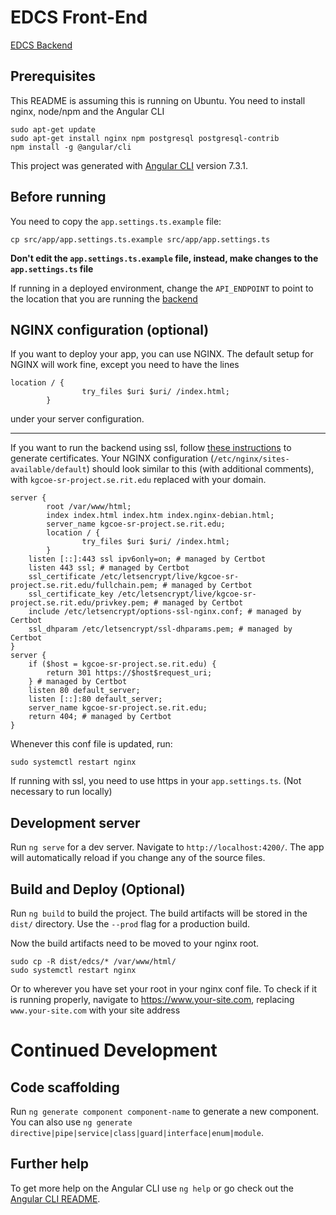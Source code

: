 # EDCS Front-End
[EDCS Backend](https://github.com/Jss7268/KGCOESeniorProjectAPI)

## Prerequisites
This README is assuming this is running on Ubuntu.
You need to install nginx, node/npm and the Angular CLI
```
sudo apt-get update
sudo apt-get install nginx npm postgresql postgresql-contrib
npm install -g @angular/cli
```

This project was generated with [Angular CLI](https://github.com/angular/angular-cli) version 7.3.1.

## Before running
You need to copy the `app.settings.ts.example` file:
```
cp src/app/app.settings.ts.example src/app/app.settings.ts
```
__Don't edit the `app.settings.ts.example` file, instead, make changes to the `app.settings.ts` file__

If running in a deployed environment, change the `API_ENDPOINT` to point to the location that you are running the [backend](https://github.com/Jss7268/KGCOESeniorProjectAPI)

## NGINX configuration (optional)

If you want to deploy your app, you can use NGINX. The default setup for NGINX will work fine, except you need to have the lines
```
location / {
                try_files $uri $uri/ /index.html;
        }
```
under your server configuration.

---
If you want to run the backend using ssl, follow [these instructions](https://www.nginx.com/blog/using-free-ssltls-certificates-from-lets-encrypt-with-nginx/) to generate certificates.
Your NGINX configuration (`/etc/nginx/sites-available/default`) should look similar to this (with additional comments), with `kgcoe-sr-project.se.rit.edu` replaced with your domain.
```
server {
        root /var/www/html;
        index index.html index.htm index.nginx-debian.html;
        server_name kgcoe-sr-project.se.rit.edu;
        location / {
                try_files $uri $uri/ /index.html;
        }
    listen [::]:443 ssl ipv6only=on; # managed by Certbot
    listen 443 ssl; # managed by Certbot
    ssl_certificate /etc/letsencrypt/live/kgcoe-sr-project.se.rit.edu/fullchain.pem; # managed by Certbot
    ssl_certificate_key /etc/letsencrypt/live/kgcoe-sr-project.se.rit.edu/privkey.pem; # managed by Certbot
    include /etc/letsencrypt/options-ssl-nginx.conf; # managed by Certbot
    ssl_dhparam /etc/letsencrypt/ssl-dhparams.pem; # managed by Certbot
}
server {
    if ($host = kgcoe-sr-project.se.rit.edu) {
        return 301 https://$host$request_uri;
    } # managed by Certbot
    listen 80 default_server;
    listen [::]:80 default_server;
    server_name kgcoe-sr-project.se.rit.edu;
    return 404; # managed by Certbot
}
```
Whenever this conf file is updated, run:
```
sudo systemctl restart nginx
```
If running with ssl, you need to use https in your `app.settings.ts`. (Not necessary to run locally)

## Development server

Run `ng serve` for a dev server. Navigate to `http://localhost:4200/`. The app will automatically reload if you change any of the source files.

## Build and Deploy (Optional)

Run `ng build` to build the project. The build artifacts will be stored in the `dist/` directory. Use the `--prod` flag for a production build.

Now the build artifacts need to be moved to your nginx root.
```
sudo cp -R dist/edcs/* /var/www/html/
sudo systemctl restart nginx
```
Or to wherever you have set your root in your nginx conf file.
To check if it is running properly, navigate to https://www.your-site.com, replacing `www.your-site.com` with your site address

# Continued Development

## Code scaffolding

Run `ng generate component component-name` to generate a new component. You can also use `ng generate directive|pipe|service|class|guard|interface|enum|module`.

## Further help

To get more help on the Angular CLI use `ng help` or go check out the [Angular CLI README](https://github.com/angular/angular-cli/blob/master/README.md).
